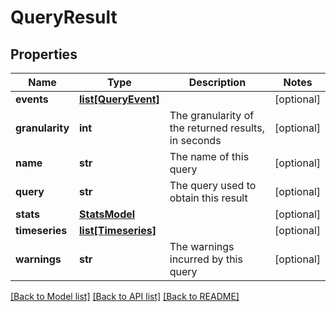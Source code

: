 # QueryResult

## Properties
Name | Type | Description | Notes
------------ | ------------- | ------------- | -------------
**events** | [**list[QueryEvent]**](QueryEvent.md) |  | [optional] 
**granularity** | **int** | The granularity of the returned results, in seconds | [optional] 
**name** | **str** | The name of this query | [optional] 
**query** | **str** | The query used to obtain this result | [optional] 
**stats** | [**StatsModel**](StatsModel.md) |  | [optional] 
**timeseries** | [**list[Timeseries]**](Timeseries.md) |  | [optional] 
**warnings** | **str** | The warnings incurred by this query | [optional] 

[[Back to Model list]](../README.md#documentation-for-models) [[Back to API list]](../README.md#documentation-for-api-endpoints) [[Back to README]](../README.md)



